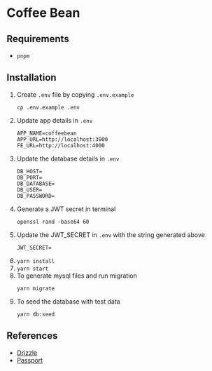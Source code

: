 # Coffee Bean

## Requirements

- `pnpm`

## Installation

1. Create `.env` file by copying `.env.example`
   ```
   cp .env.example .env
   ```
2. Update app details in `.env`
   ```
   APP_NAME=coffeebean
   APP_URL=http://localhost:3000
   FE_URL=http://localhost:4000
   ```
3. Update the database details in `.env`
   ```
   DB_HOST=
   DB_PORT=
   DB_DATABASE=
   DB_USER=
   DB_PASSWORD=
   ```
4. Generate a JWT secret in terminal
   ```
   openssl rand -base64 60
   ```
5. Update the JWT_SECRET in `.env` with the string generated above
   ```
   JWT_SECRET=
   ```
6. `yarn install`
7. `yarn start`
8. To generate mysql files and run migration 
   ```
   yarn migrate
   ```
9. To seed the database with test data
   ```
   yarn db:seed
   ```

## References

- [Drizzle](https://orm.drizzle.team/docs/overview)
- [Passport](https://www.passportjs.org/)